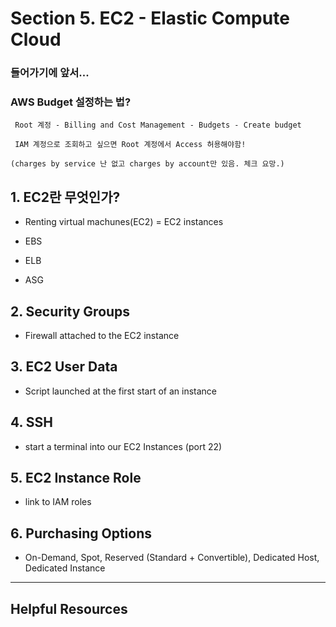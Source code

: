 # Section 5. EC2 - Elastic Compute Cloud

### 들어가기에 앞서...
### AWS Budget 설정하는 법?
     Root 계정 - Billing and Cost Management - Budgets - Create budget
     
     IAM 계정으로 조회하고 싶으면 Root 계정에서 Access 허용해야함!

    (charges by service 난 없고 charges by account만 있음. 체크 요망.)
  


## 1. EC2란 무엇인가?

- Renting virtual machunes(EC2) = EC2 instances

- EBS

- ELB

- ASG

## 2. Security Groups

- Firewall attached to the EC2 instance

## 3. EC2 User Data

- Script launched at the first start of an instance
  
## 4. SSH

- start a terminal into our EC2 Instances (port 22)
  
## 5. EC2 Instance Role

- link to IAM roles

## 6. Purchasing Options

- On-Demand, Spot, Reserved (Standard + Convertible), Dedicated Host, Dedicated Instance


<hr>

## Helpful Resources
